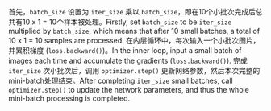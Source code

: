 首先，`batch_size` 设置为 `iter_size` 乘以 `batch_size`，即在10个小批次完成后总共有10 x 1 = 10个样本被处理。Firstly, set `batch_size` to be `iter_size` multiplied by `batch_size`, which means that after 10 small batches, a total of 10 x 1 = 10 samples are processed.
在内层循环中，每次输入一个小批次图片，并累积梯度 (`loss.backward()`)。In the inner loop, input a small batch of images each time and accumulate the gradients (`loss.backward()`).
完成 `iter_size` 次小批次后，调用 `optimizer.step()` 更新网络参数，然后本次完整的mini-batch处理结束。After completing `iter_size` small batches, call `optimizer.step()` to update the network parameters, and thus the whole mini-batch processing is completed.
